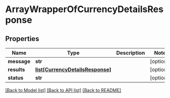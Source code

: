 # ArrayWrapperOfCurrencyDetailsResponse

## Properties
Name | Type | Description | Notes
------------ | ------------- | ------------- | -------------
**message** | **str** |  | [optional] 
**results** | [**list[CurrencyDetailsResponse]**](CurrencyDetailsResponse.md) |  | [optional] 
**status** | **str** |  | [optional] 

[[Back to Model list]](../README.md#documentation-for-models) [[Back to API list]](../README.md#documentation-for-api-endpoints) [[Back to README]](../README.md)

